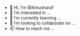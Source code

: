 - 👋 Hi, I’m @Amusharaf
- 👀 I’m interested in ...
- 🌱 I’m currently learning ...
- 💞️ I’m looking to collaborate on ...
- 📫 How to reach me ...

<!---
Amusharaf/Amusharaf is a ✨ special ✨ repository because its `README.md` (this file) appears on your GitHub profile.
You can click the Preview link to take a look at your changes.
--->
